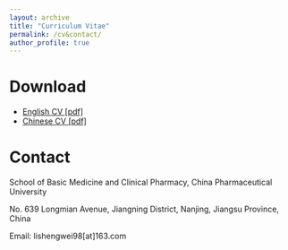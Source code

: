 ```yaml
---
layout: archive
title: "Curriculum Vitae"
permalink: /cv&contact/
author_profile: true
---
```


Download
======
* [English CV [pdf]](https://shengwei666.github.io/files/cv/CV_English_Shengwei.pdf)
* [Chinese CV [pdf]](https://shengwei666.github.io/files/cv/CV_Chinese_Shengwei.pdf)


Contact
======
School of Basic Medicine and Clinical Pharmacy, China Pharmaceutical University<br>

No. 639 Longmian Avenue, Jiangning District, Nanjing, Jiangsu Province, China<br>

Email: lishengwei98[at]163.com